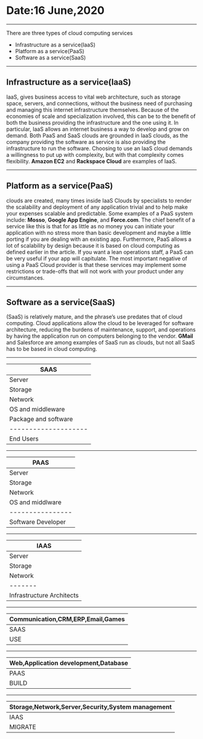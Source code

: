 # Date:16 June,2020

---------

There are three types of cloud computing services
- Infrastructure as a service(IaaS)
- Platform as a service(PaaS)
- Software as a service(SaaS)

----------

## Infrastructure as a service(IaaS)

IaaS, gives business access to vital web architecture, such as storage space, servers, and connections, without the business need of purchasing and managing this internet infrastructure themselves. Because of the economies of scale and specialization involved, this can be to the benefit of both the business providing the infrastructure and the one using it. In particular, IaaS allows an internet business a way to develop and grow on demand. Both PaaS and SaaS clouds are grounded in IaaS clouds, as the company providing the software as service is also providing the infrastructure to run the software. Choosing to use an IaaS cloud demands a willingness to put up with complexity, but with that complexity comes flexibility. **Amazon EC2** and **Rackspace Cloud** are examples of IaaS.
 
 ----------
 
 ## Platform as a service(PaaS)
 
 clouds are created, many times inside IaaS Clouds by specialists to render the scalability and deployment of any application trivial and to help make your expenses scalable and predictable. Some examples of a PaaS system include: **Mosso**, **Google App Engine**, and **Force.com**. The chief benefit of a service like this is that for as little as no money you can initiate your application with no stress more than basic development and maybe a little porting if you are dealing with an existing app. Furthermore, PaaS allows a lot of scalability by design because it is based on cloud computing as defined earlier in the article. If you want a lean operations staff, a PaaS can be very useful if your app will capitulate. The most important negative of using a PaaS Cloud provider is that these services may implement some restrictions or trade-offs that will not work with your product under any circumstances.
 
 -------
 
 ## Software as a service(SaaS)
 
  (SaaS) is relatively mature, and the phrase’s use predates that of cloud computing. Cloud applications allow the cloud to be leveraged for software architecture, reducing the burdens of maintenance, support, and operations by having the application run on computers belonging to the vendor. **GMail** and Salesforce are among examples of SaaS run as clouds, but not all SaaS has to be based in cloud computing.
 
 --------
 
 |SAAS|                             
 |----|
 |Server|
 |Storage|
 |Network|
 |OS and middleware|
 |Package and software|
 |--------------------|
 |End Users|
 
 --------
 
 |PAAS|
 |----|
 |Server|
 |Storage|
 |Network|
 |OS and middlware|
 |----------------|
 |Software Developer|
 
 -----------
 
 |IAAS|
 |----|
 |Server|
 |Storage|
 |Network|
 |-------|
 |Infrastructure Architects|
 
 ---------
 
 |Communication,CRM,ERP,Email,Games|
 |----------------------------------|
 |SAAS|
 |USE|
 
 ------
 
 |Web,Application development,Database|
 |------------------------------------|
 |PAAS|
 |BUILD|
 
 -----------
 
 |Storage,Network,Server,Security,System management|
 |-------------------------------------------------|
 |IAAS|
 |MIGRATE|
